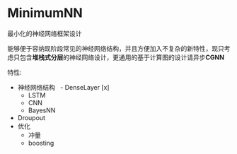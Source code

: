 # MinimumNN
最小化的神经网络框架设计

能够便于容纳现阶段常见的神经网络结构，并且方便加入不复杂的新特性，现只考虑只包含**堆栈式分层**的神经网络设计，更通用的基于计算图的设计请异步**CGNN**

特性:
 - 神经网络结构
   - DenseLayer [x]
   - LSTM
   - CNN
   - BayesNN
 - Droupout
 - 优化
   - 冲量
   - boosting
